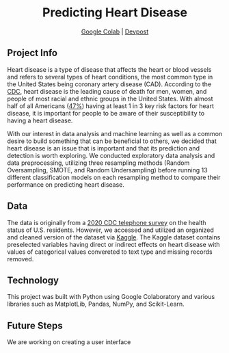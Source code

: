 <div align="center">
<h1 align="center">Predicting Heart Disease</h2>
</div>
<p align="center">
<a href="https://colab.research.google.com/drive/1u_iQfk3NwO_f5LRUTPkHwIKmtBZG4S3c?usp=sharing">Google Colab</a> | 
<a href="https://devpost.com/software/predicting-heart-disease-with-machine-learning">Devpost</a>
</p>

## Project Info 
Heart disease is a type of disease that affects the heart or blood vessels and refers to several types of heart conditions, the most common type in the United States being coronary artery disease (CAD). According to the <a href="https://www.cdc.gov/heartdisease/facts.htm">CDC</a>, heart disease is the leading cause of death for men, women, and people of most racial and ethnic groups in the United States. With almost half of all Americans (<a href=https://www.cdc.gov/heartdisease/risk_factors.htm>47%</a>) having at least 1 in 3 key risk factors for heart disease, it is important for people to be aware of their susceptibility to having a heart disease.

With our interest in data analysis and machine learning as well as a common desire to build something that can be beneficial to others, we decided that heart disease is an issue that is important and that its prediction and detection is worth exploring. We conducted exploratory data analysis and data preprocessing, utilizing three resampling methods (Random Oversampling, SMOTE, and Random Undersampling) before running 13 different classification models on each resampling method to compare their performance on predicting heart disease.

## Data
The data is originally from a <a href="https://www.cdc.gov/brfss/annual_data/annual_2020.html">2020 CDC telephone survey</a> on the health status of U.S. residents. However, we accessed and utilized an organized and cleaned version of the dataset via <a href="https://www.kaggle.com/datasets/kamilpytlak/personal-key-indicators-of-heart-disease">Kaggle</a>. The Kaggle dataset contains preselected variables having direct or indirect effects on heart disease with values of categorical values convereted to text type and missing records removed.

## Technology
This project was built with Python using Google Colaboratory and various libraries such as MatplotLib, Pandas, NumPy, and Scikit-Learn.

## Future Steps
We are working on creating a user interface 
